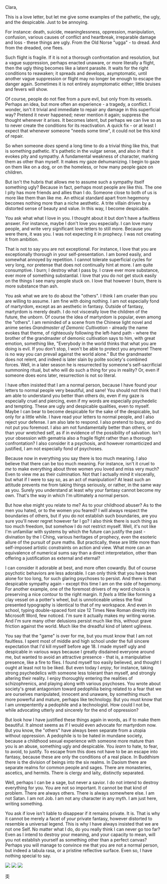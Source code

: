 Clara,
 
This is a love letter, but let me give some examples of the pathetic, the ugly, and the despicable. Just to be annoying.

For instance: death, suicide, meaninglessness, oppression, manipulation, confusion, various causes of conflict and heartbreak, irreparable damage and loss - these things are ugly. From the Old Norse "ugga" - to dread. And from the dreaded, one flees.

Such flight is fragile. If it is not a thorough confrontation and resolution, but a vague suppression, perhaps enacted unaware, or more literally a flight, then the ugly thing becomes like a latent parasite. It waits for the right conditions to reawaken; it spreads and develops, asymptomatic, until another vague suppression or flight may no longer be enough to escape the danger again. Sometimes it is not entirely asymptomatic either; little bruises and fevers will show.

Of course, people do not flee from a pure evil, but only from its vessels. Perhaps an idea, but more often an experience - a tragedy, a conflict. I wonder, isn't it trivial and immediate to repair any damage in this superficial way? Pretend it never happened; never mention it again; suppress the thought whenever it arises. It becomes latent, but perhaps we can live so as to never create the conditions for its reactivation. A quick fix - or at least I expect that whenever someone "needs some time", it could not be this kind of repair.

So when someone *does* spend a long time to do a trivial thing like this, that is something pathetic. It's pathetic in the vulgar sense, and also in that it evokes pity and sympathy. A fundamental weakness of character, marking them as other than myself. It makes my gaze dehumanizing. I begin to gaze on them like on a dog, or on the homeless, or how many people gaze on children.

But isn't the hubris that allows me to assume such a sympathy itself something ugly? Because in fact, perhaps most people are like this. The one I pity has more friends and allies than I do. Someone close to both of us is more like them than like me. An ethical standard apart from hegemony becomes nothing more than a niche aesthetic. A trite villain driven by a distorted sense of beauty and value. In this way, I become despicable.

You ask what what I love in you. I thought about it but don't have a faultless answer. For instance, maybe I don't love you especially. I can love many people, and write very significant love letters to still more. Because you were there, it was you. I was not expecting it in prophecy. I was not creating it from ambition.

That is not to say you are not exceptional. For instance, I love that you are exceptionally thorough in your self-presentation. I am bored easily, and somewhat annoyed by repetition. I cannot tolerate superficial cycles for very long, nor pretense that does not continually hint at more. I am quite consumptive. I burn; I destroy what I pass by. I crave ever more substance, ever more of something substantial.  I love that you do not get stuck easily on the things I see many people stuck on. I love that however I burn, there is more substance than ash.

You ask what we are to do about the "others". I think I am crueler than you are willing to assume. I am fine with doing nothing. I am not especially fond of martyrdom, except as an aesthetic in fantasy. Outside of fantasy, martyrdom is merely death. I do not viscerally love the children of the future, the unborn. Of course the idea of martyrdom is popular, even among the "others". I am reminded of a scene from the Chinese light novel and anime series *Grandmaster of Demonic Cultivation* - already the name evokes that theme, of righteously following the left-hand path - where the brother of the grandmaster of demonic cultivation says to him, with great emotion, something like, "Everybody in the world thinks that what you are doing is evil. If you don't stop, I won't be able to protect you anymore! There is no way you can prevail against the world alone." But the grandmaster does not relent, and indeed is later slain by polite society's combined forces. Well, in a later season he is resurrected by someone's self-sacrificial summoning ritual, but who will do such a thing for you in reality? Or, even if someone does eons later, resurrection is not so literal.

I have often insisted that I am a normal person, because I have found your letters to normal people very beautiful, and sane! You should not think that I am able to understand you better than others do, even if my gaze is especially cruel and piercing, even if my words are especially psychedelic and tempting. These are ugly and despicable qualities, even to myself. Maybe I can bear to become despicable for the sake of the despicable, but only for a little while. I have read your letters to normal people, and I also reject your defense. I am also late to respond. I also pretend to busy, and do not put you foremost. I also am not fundamentally better than others, or than your wretched self, as if in evidence of the possibility of salvation. Isn't your obsession with gematria also a fragile flight rather than a thorough confrontation? I also consider it a psychosis, and however romanticized and justified, I am not especially fond of psychoses.

Because now in everything you say there is too much meaning. I also believe that there can be too much meaning. For instance, isn't it cruel to *me* to make everything about three women you loved and miss very much? Even to view me as their culmination. Not that I actually mind it viscerally, but what if I were to say so, as an act of manipulation? At least such an attitude prevents me from taking things seriously, or rather, in the same way as you. Surely you understand at least why your fantasy cannot become my own. That's the way in which I'm ultimately a normal person.

But how else might you relate to me? As to your childhood abuser? As to the men you hated, or to the women you feared? I will always respect the boundaries of others, but if you do not establish such boundaries, are you sure you'll never regret however far I go? I also think there is such thing as too much freedom, but somehow I do not restrict myself. Well, it's not like I'm unfamiliar with systems by which the future can justify the past - divination by the I Ching, various heritages of prophecy, even the esoteric allure of the pursuit of pure maths. But practically, these are little more than self-imposed artistic constraints on action and view. What more can an equivalence of numerical sums say than a direct interpretation, other than offering a justification as external and eternal?

I can consider it adorable at best, and more often cowardly. But of course psychotic behaviors are less adorable. I can only think that you have been alone for too long, for such glaring psychoses to persist. And there is that despicable sympathy again - except this time I am on the side of hegemony. For another example, one of the foremost drivers of my word choice is preserving a nice contour to the right margin. It *feels* a little like forming a clay vessel on a potter's wheel, but is unnoticeable unless the final presented typography is identical to that of my workspace. And even in school, typing double-spaced font size 12 Times New Roman directly into Microsoft Word, few noticed. I'm sure it actually makes my writing worse. And I'm sure many other delusions persist much like this, without grave friction against the world. Much like the dreadful kind of latent ugliness.

You say that the "game" is over for me, but you must know that I am not faultless. I spent most of middle and high school under the full sincere expectation that I'd kill myself before age 18. I made myself ugly and despicable in various ways because I greatly disdained everyone around me, but wanted to avoid an attractive presence - that is, a manipulative presence, like a fire to flies. I found myself too easily believed, and thought I ought at least not to be liked. But even today I *enjoy*, for instance, taking strong psychedelics with someone less tolerant than myself, and strongly altering their reality. I enjoy thoroughly entering the realities of schizophrenics, and playing along with various psychoses. You wrote about society's great antagonism toward pedophilia being related to a fear that we are ourselves manipulated, innocent and unaware, by something much more powerful and mature, perhaps like technology. But you must know that I am unrepentently a pedophile and a technologist. How could I not be, while advocating utterly and sincerely for the end of oppression?

But look how I have justified these things again in words, as if to make them beautiful. It almost seems as if I would even advocate for martyrdom now. But you know, the "others" have always been separate from a utopia without oppression. A pedophile is to be hated in mundane society, because a childhood sexual experience with someone more mature than you is an abuse, something ugly and despicable. You *learn* to hate, to fear, to avoid, to justify. To escape from this does not have to be an escape into fantasy, because these are only the conditions of a real place. In Buddhism there is the division of beings into the six realms. In Daoism there are separate realms for common people and sages. There are monasteries, ascetics, and hermits. There is clergy and laity, distinctly separated.

Well, perhaps I can be a sage, but never a savior. I do not intend to destroy everything for you. You are not so important. It cannot be that kind of problem. There are always others. There is always somewhere else. I am not Satan. I am not Job. I am not any character in any myth. I am just here, writing something.

You ask if love isn't liable to disappear if it remains private. It is. That is why it cannot be merely a facet of *your* private fantasy, however distorted to resemble a universal legend. This is why I have always insisted that we are not one Self. No matter what I do, do you really think I can never go too far? Even as I intend to destroy your meaning, and your capacity to mean, will you not establish yourself as something other than a perfect canvas? Perhaps you will manage to convince me that you are not a normal person, but indeed a tabula rasa, or a pristine reflective surface. Even so, I have nothing special to say.

![](/static/clara/img/2022-11-08_En_0_0.png)
![](/static/clara/img/2022-11-08_En_0_1.png)
![](/static/clara/img/2022-11-08_En_0_2.png)

奀